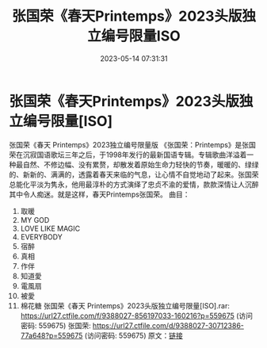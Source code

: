 ﻿---
title: 张国荣《春天Printemps》2023头版独立编号限量ISO
date: 2023-05-14 07:31:31
categories: WAV车载音乐、镜像
tags: 华语中文
---
# 张国荣《春天Printemps》2023头版独立编号限量[ISO]

张国荣《春天 Printemps》2023独立编号限量版
《张国荣：Printemps》是张国荣在沉寂国语歌坛三年之后，于1998年发行的最新国语专辑。专辑歌曲洋溢着一种最自然、不修边幅、没有累赘，却散发着原始生命力轻快的节奏，暖暖的、绿绿的、新新的、满满的，透露着春天来临的气息，让心情不自觉地动了起来。张国荣总能化平淡为隽永，他用最淳朴的方式演绎了忠贞不渝的爱情，款款深情让人沉醉其中令人痴迷。就是这样，春天Printemps张国荣。
曲目：
01. 取暖
02. MY GOD
03. LOVE LIKE MAGIC
04. EVERYBODY
05. 宿醉
06. 真相
07. 作伴
08. 知道愛
09. 電風扇
10. 被愛
11. 棉花糖
张国荣《春天 Printemps》2023头版独立编号限量[ISO].rar: https://url27.ctfile.com/f/9388027-856197033-160216?p=559675
(访问密码: 559675)
张国荣: https://url27.ctfile.com/d/9388027-30712386-77a648?p=559675
(访问密码: 559675)
原文：[链接](https://blog.sina.com.cn/s/blog_1647c7e76010311v8.html)